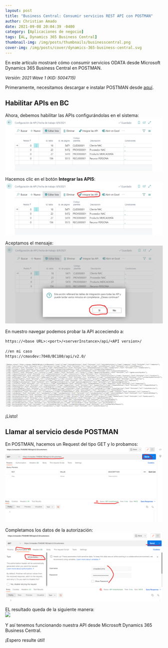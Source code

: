 ```yaml
---
layout: post
title: "Business Central: Consumir servicios REST API con POSTMAN"
author: Christian Amado
date: 2021-09-08 20:04:39 -0400
category: [Aplicaciones de negocio]
tags: [AL, Dynamics 365 Business Central]
thumbnail-img: /img/posts/thumbnails/businesscentral.png
cover-img: /img/posts/cover/dynamics-365-business-central.svg
---
```


En este artículo mostraré cómo consumir servicios ODATA desde Microsoft Dynamics 365 Business Central en POSTMAN.

<!--more-->
*<font size="2">Versión: 2021 Wave 1 (KID: 5004715)</font>*

Primeramente, necesitamos descargar e instalar POSTMAN desde [aquí](https://dl.pstmn.io/download/latest/win64).  

## Habilitar APIs en BC
Ahora, debemos habilitar las APIs configurándolas en el sistema:  
![](/img/posts/2021/09/08/API1.png)

Hacemos clic en el botón **Integrar las APIS**:  
![](/img/posts/2021/09/08/API2.png)

Aceptamos el mensaje:  
![](/img/posts/2021/09/08/API3.png)

En nuestro navegar podemos probar la API acceciendo a:
```
https://<base URL>:<port>/<serverInstance>/api/<API version>/

//en mi caso
https://cmasdev:7048/BC180/api/v2.0/
```
![](/img/posts/2021/09/08/API4.png)

¡Listo!

## Llamar al servicio desde POSTMAN

En POSTMAN, hacemos un Request del tipo GET y lo probamos:  
![](/img/posts/2021/09/08/API5.png)  

Completamos los datos de la autorización:  
![](/img/posts/2021/09/08/API6.png)  

EL resultado queda de la siguiente manera:  
![](/img/posts/2021/09/08/API7.png)  

Y así tenemos funcionando nuestra API desde Microsoft Dynamics 365 Business Central.

¡Espero resulte útil!
